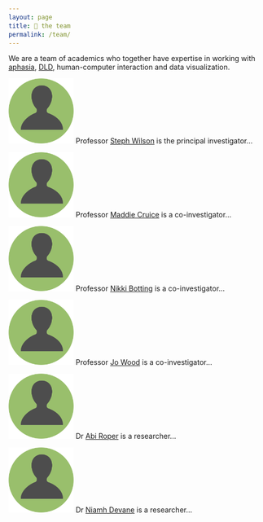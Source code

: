 ```yaml
---
layout: page
title: 👥 the team
permalink: /team/
---
```


We are a team of academics who together have expertise in working with [aphasia](), [DLD](), human-computer interaction and data visualization.

<img src="assets/images/personIcon.png" alt="Person icon" width=128 /> Professor [Steph Wilson](https://www.city.ac.uk/about/people/academics/stephanie-wilson) is the principal investigator...

<img src="assets/images/personIcon.png" alt="Person icon" width=128 /> Professor [Maddie Cruice](https://www.city.ac.uk/about/people/academics/madeline-cruice) is a co-investigator...

<img src="assets/images/personIcon.png" alt="Person icon" width=128 /> Professor [Nikki Botting](https://www.city.ac.uk/about/people/academics/nicola-botting) is a co-investigator...

<img src="assets/images/personIcon.png" alt="Person icon" width=128 /> Professor [Jo Wood](https://www.city.ac.uk/about/people/academics/joseph-wood) is a co-investigator...

<img src="assets/images/personIcon.png" alt="Person icon" width=128 /> Dr [Abi Roper](https://www.city.ac.uk/about/people/academics/abi-roper) is a researcher...

<img src="assets/images/personIcon.png" alt="Person icon" width=128 /> Dr [Niamh Devane](https://www.city.ac.uk/about/people/academics/niamh-devane) is a researcher...
